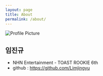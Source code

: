 ```yaml
---
layout: page
title: About
permalink: /about/
---
```


<img src="{{ site.baseurl }}/assets/profile-placeholder.gif" title="Profile Picture" class="profile">

## 임진규
* NHN Entertainment - TOAST ROOKIE 6th
* github : https://github.com/Limjingyu
